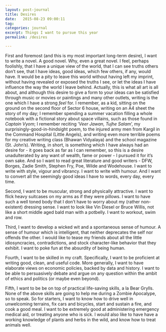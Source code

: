 ```yaml
---
layout: post-journal
title: Desires
date:   2015-08-23 09:00:11
tag: 
categories: journal
excerpt: Things I want to pursue this year
permalink: /desires

---
```


First and foremost (and this is my most important long-term desire), I want to write a novel. A good novel. Why, even a great novel. I feel, perhaps foolishly, that I have a unique view of the world, that I can see truths others don’t see, that I have ideas, good ideas, which few others, if any, would have. It would be a pity to leave this world without having left my imprint, without having revealed or exposed the truths I see, or let the ideas I have influence the way the world I leave behind. Actually, this is what all art is all about, and although this desire to give a form to your ideas can be satisfied through music or movies or paintings and many other outlets, writing is the one which I have a strong *feel* for. I remember, as a kid, sitting on the ground on the second floor of Sector 6 house, writing on an A4 sheet the story of my day; I remember spending a summer vacation filling a whole notebook with a fictional story about space villains, such as those found in *Captain Vyom*; I remember reciting ‘*Veer Jawan, Tujhe Salam*’, my surprisingly-good-in-hindsight poem, to the injured army men from Kargil in the Command Hospital (Little Angels), and writing even more terrible poems for my creative writing class (Bhawan Vidyalaya) and the school magazine (St. John’s). Writing, in short, is something which I have always had an desire for - it goes back as far as I can remember, so this is a desire unadulterated by any want of wealth, fame or power - I pursued it for it’s own sake. And so I want to read great literature and good writers - DFW, Borges, Zadie Smith, Stephen Fry, Poe, Wilde and Wodehouse. I want to write with style, vigour and vibrancy. I want to write with humour. And I want to convert all the seemingly good ideas I have to words, every day, every time.

Second, I want to be muscular, strong and physically attractive. I want to flick heavy suitcases on my arms as if they were pillows. I want to have such a well toned body that I don’t have to worry about my (rather non-existent) dressing sense. I want to look like Vin Diesel or Bruce Willis, not like a short middle aged bald man with a potbelly. I want to workout, swim and row.

Third, I want to develop a wicked wit and a spontaneous sense of humour. A sense of humour which is intelligent, that neither deprecates the self nor offends the other. I would like to tease my friends about all the little idiosyncracies, contradictions, and stock character-like behavior that they exhibit. I want to poke fun at the absurdity of being human.

Fourth, I want to be skilled in my craft. Specifically, I want to be proficient at writing good, clean, and useful code. More generally, I want to have elaborate views on economic policies, backed by data and history. I want to be able to persuasively debate and argue on any question within the ambit of ethics and politics (or maybe even beyond).


Fifth, I want to be be on top of practical life-saving skills, a la Bear Grylls. None of the above skills are going to help me during a Zombie Apocalype, so to speak. So for starters, I want to know how to drive well in unwelcoming terrains, fix cars and bicycles, start and sustain a fire, and cook a good meal. I want to be extremely good at administering emergency medical aid, or treating anyone who is sick. I would also like to have have a working knowledge of plants and herbs in the wild, and know how to treat animals well.






